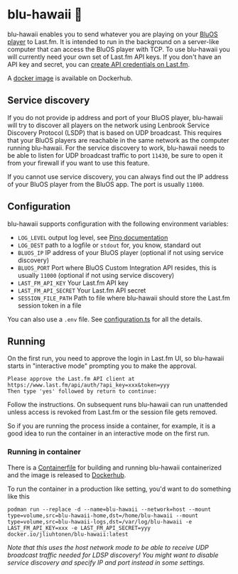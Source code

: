 # blu-hawaii 🍹

blu-hawaii enables you to send whatever you are playing on your [BluOS player](https://bluos.io/) to Last.fm. It is intended to run in the background on a server-like computer that can access the BluOS player with TCP. To use blu-hawaii you will currently need your own set of Last.fm API keys. If you don't have an API key and secret, you can [create API credentials on Last.fm](https://www.last.fm/api/account/create).

A [docker image](https://hub.docker.com/r/jliuhtonen/blu-hawaii/) is available on Dockerhub.

## Service discovery

If you do not provide ip address and port of your BluOS player, blu-hawaii will try to discover all players on the network using Lenbrook Service Discovery Protocol (LSDP) that is based on UDP broadcast. This requires that your BluOS players are reachable in the same network as the computer running blu-hawaii. For the service discovery to work, blu-hawaii needs to be able to listen for UDP broadcast traffic to port `11430`, be sure to open it from your firewall if you want to use this feature.

If you cannot use service discovery, you can always find out the IP address of your BluOS player from the BluOS app. The port is usually `11000`.

## Configuration

blu-hawaii supports configuration with the following environment variables:

- `LOG_LEVEL` output log level, see [Pino documentation](https://github.com/pinojs/pino/blob/master/docs/api.md#levels)
- `LOG_DEST` path to a logfile or `stdout` for, you know, standard out
- `BLUOS_IP` IP address of your BluOS player (optional if not using service discovery)
- `BLUOS_PORT` Port where BluOS Custom Integration API resides, this is usually `11000` (optional if not using service discovery)
- `LAST_FM_API_KEY` Your Last.fm API key
- `LAST_FM_API_SECRET` Your Last.fm API secret
- `SESSION_FILE_PATH` Path to file where blu-hawaii should store the Last.fm session token in a file

You can also use a `.env` file. See [configuration.ts](src/configuration.ts) for all the details.

## Running

On the first run, you need to approve the login in Last.fm UI, so blu-hawaii starts in "interactive mode" prompting you to make the approval.

```
Please approve the Last.fm API client at https://www.last.fm/api/auth/?api_key=xxx&token=yyy
Then type 'yes' followed by return to continue:
```

Follow the instructions. On subsequent runs blu-hawaii can run unattended unless access is revoked from Last.fm or the session file gets removed.

So if you are running the process inside a container, for example, it is a good idea to run the container in an interactive mode on the first run.

### Running in container

There is a [Containerfile](Containerfile) for building and running blu-hawaii containerized and the image is released to [Dockerhub](https://hub.docker.com/r/jliuhtonen/blu-hawaii/).

To run the container in a production like setting, you'd want to do something like this

```
podman run --replace -d --name=blu-hawaii --network=host --mount type=volume,src=blu-hawaii-home,dst=/home/blu-hawaii --mount type=volume,src=blu-hawaii-logs,dst=/var/log/blu-hawaii -e LAST_FM_API_KEY=xxx -e LAST_FM_API_SECRET=yyy docker.io/jliuhtonen/blu-hawaii:latest
```

_Note that this uses the host network mode to be able to receive UDP broadcast traffic needed for LDSP discovery! You might want to disable service discovery and specify IP and port instead in some settings._
